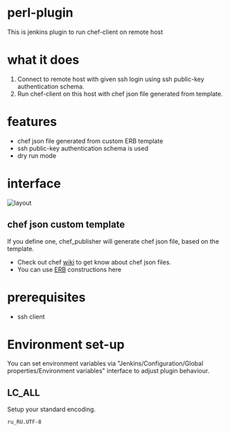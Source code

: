 # perl-plugin

This is jenkins plugin to run chef-client on remote host

# what it does

 1) Connect to remote host with given ssh login using ssh public-key authentication schema.
 2) Run chef-client on this host with chef json file generated from template.

# features
- chef json file generated from custom ERB template
- ssh public-key authentication schema is used
- dry run mode

# interface

![layout](https://raw.github.com/melezhik/chef-plugin/master/images/layout.png "layout")

## chef json custom template
If you define one, chef_publisher will generate chef json file, based on the template. 
 - Check out chef [wiki](http://wiki.opscode.com/display/chef/Setting+the+run_list+in+JSON+during+run+time) to get know about chef json files.
 - You can use [ERB](http://www.stuartellis.eu/articles/erb/) constructions here

# prerequisites
- ssh client

# Environment set-up

You can set environment variables via "Jenkins/Configuration/Global properties/Environment variables" interface to adjust plugin behaviour.

## LC_ALL
Setup your standard encoding.

    ru_RU.UTF-8


